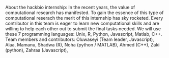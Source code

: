 About the hackbio internship: 
In the recent years, the value of computational research has manifested. To gain the essence of this type of computational reserach the merit of this internship has sky rocketed. Every contributor in this team is eager to learn new computational skills and are willing to help each other out to submit the final tasks needed. We will use these 7 programming languages: Unix, R, Python, Javascript, Matlab, C++.
Team members and contributors:
	Oluwaseyi (Team leader, Javascript),
	Alaa,
	Mamanu,
	Shadwa (R),
	Noha (python / MATLAB),
	Ahmed (C++),
	Zaki (python),
	Zahraa (Javascript),
